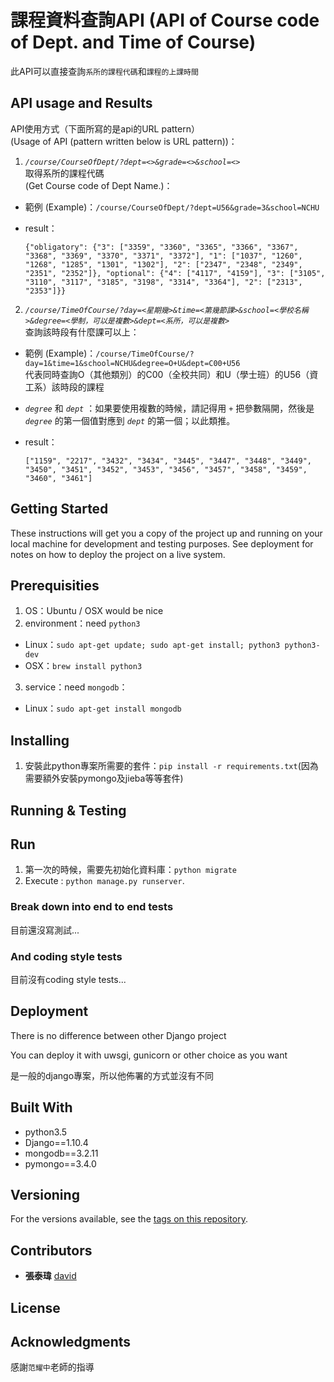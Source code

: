 # 課程資料查詢API (API of Course code of Dept. and Time of Course)

此API可以直接查詢`系所的課程代碼`和`課程的上課時間`

## API usage and Results

API使用方式（下面所寫的是api的URL pattern）<br>
(Usage of API (pattern written below is URL pattern))：

1. *`/course/CourseOfDept/?dept=<>&grade=<>&school=<>`*  
取得系所的課程代碼<br>
  (Get Course code of Dept Name.)：<br>


  - 範例 (Example)：`/course/CourseOfDept/?dept=U56&grade=3&school=NCHU`
  - result：

    ```
    {"obligatory": {"3": ["3359", "3360", "3365", "3366", "3367", "3368", "3369", "3370", "3371", "3372"], "1": ["1037", "1260", "1268", "1285", "1301", "1302"], "2": ["2347", "2348", "2349", "2351", "2352"]}, "optional": {"4": ["4117", "4159"], "3": ["3105", "3110", "3117", "3185", "3198", "3314", "3364"], "2": ["2313", "2353"]}}
    ```

2. *`/course/TimeOfCourse/?day=<星期幾>&time=<第幾節課>&school=<學校名稱>&degree=<學制，可以是複數>&dept=<系所，可以是複數>`*  
查詢該時段有什麼課可以上：

  - 範例 (Example)：`/course/TimeOfCourse/?day=1&time=1&school=NCHU&degree=O+U&dept=C00+U56`  
  代表同時查詢O（其他類別）的C00（全校共同）和U（學士班）的U56（資工系）該時段的課程  
  - *`degree`* 和 *`dept`* ：如果要使用複數的時候，請記得用 *`+`* 把參數隔開，然後是 *`degree`* 的第一個值對應到 *`dept`* 的第一個；以此類推。
  - result：

    ```
    ["1159", "2217", "3432", "3434", "3445", "3447", "3448", "3449", "3450", "3451", "3452", "3453", "3456", "3457", "3458", "3459", "3460", "3461"]
    ```

## Getting Started

These instructions will get you a copy of the project up and running on your local machine for development and testing purposes. See deployment for notes on how to deploy the project on a live system.

## Prerequisities

1. OS：Ubuntu / OSX would be nice
2. environment：need `python3`

  - Linux：`sudo apt-get update; sudo apt-get install; python3 python3-dev`
  - OSX：`brew install python3`

3. service：need `mongodb`：

  - Linux：`sudo apt-get install mongodb`

## Installing

1. 安裝此python專案所需要的套件：`pip install -r requirements.txt`(因為需要額外安裝pymongo及jieba等等套件)

## Running & Testing

## Run

1. 第一次的時候，需要先初始化資料庫：`python migrate`
2. Execute : `python manage.py runserver`.

### Break down into end to end tests

目前還沒寫測試...

### And coding style tests

目前沒有coding style tests...

## Deployment

There is no difference between other Django project

You can deploy it with uwsgi, gunicorn or other choice as you want

是一般的django專案，所以他佈署的方式並沒有不同

## Built With

- python3.5
- Django==1.10.4
- mongodb==3.2.11
- pymongo==3.4.0

## Versioning

For the versions available, see the [tags on this repository](https://github.com/david30907d/KCM/releases).

## Contributors

- **張泰瑋** [david](https://github.com/david30907d)

## License

## Acknowledgments

感謝`范耀中`老師的指導

